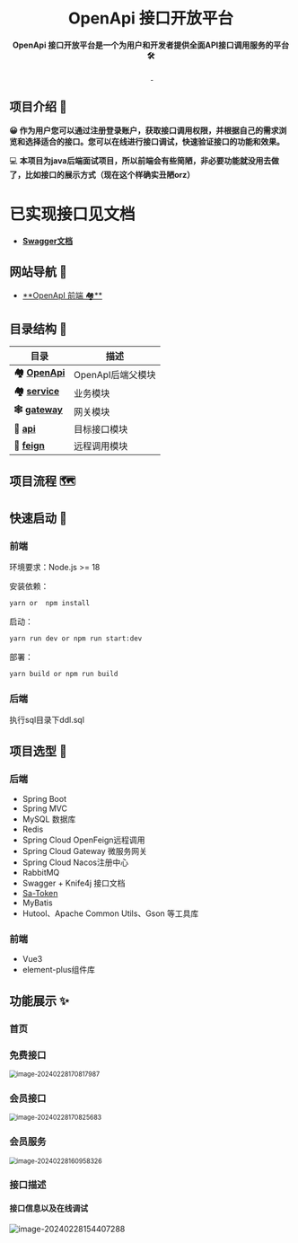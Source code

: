 <h1 align="center">OpenApi 接口开放平台</h1>
<p align="center"><strong>OpenApi 接口开放平台是一个为用户和开发者提供全面API接口调用服务的平台 🛠</strong></p>
<div align="center">
    <img alt="" src="https://raster.shields.io/badge/Maven-3.9.5-red.svg"/>
    <a target="_blank" href="https://www.oracle.com/technetwork/java/javase/downloads/index.html">
        <img alt="" src="https://img.shields.io/badge/JDK-17-green.svg"/>
    </a>
    <img alt="" src="https://raster.shields.io/badge/SpringBoot-3.2.2-green.svg"/>
</div>






## 项目介绍 🙋

**😀 作为用户您可以通过注册登录账户，获取接口调用权限，并根据自己的需求浏览和选择适合的接口。您可以在线进行接口调试，快速验证接口的功能和效果。** 

💻 **本项目为java后端面试项目，所以前端会有些简陋，非必要功能就没用去做了，比如接口的展示方式（现在这个样确实丑陋orz）**

# 已实现接口见文档

- [**Swagger文档**️](http://localhost:1111/doc.html#/home)

## 网站导航 🧭

- [**OpenApI 前端 🏘**️](https://github.com/ChangeTTTO/OpenApi_frontend)

## 目录结构 📑


| 目录                                                     | 描述               |
|--------------------------------------------------------| ------------------ |
| **🏘️ [OpenApi](./)**             | OpenApI后端父模块 |
| **🏘️ [service](/service)**               | 业务模块       |
| **🕸️ [gateway](/gateway)**             | 网关模块           |
| **🔗 [api](/api)**          | 目标接口模块           |
|   **🔗 [feign](/feign)**                        | 远程调用模块 |

## 项目流程 🗺️

## 快速启动 🚀

### 前端

环境要求：Node.js >= 18

安装依赖：

```bash
yarn or  npm install
```

启动：

```bash
yarn run dev or npm run start:dev
```

部署：

```bash
yarn build or npm run build
```

### 后端

执行sql目录下ddl.sql

## 项目选型 🎯

### **后端**

- Spring Boot 
- Spring MVC
- MySQL 数据库
- Redis
- Spring Cloud OpenFeign远程调用
- Spring Cloud Gateway 微服务网关
- Spring Cloud Nacos注册中心
- RabbitMQ
- Swagger + Knife4j 接口文档
- [Sa-Token](https://sa-token.cc/)
- MyBatis
- Hutool、Apache Common Utils、Gson 等工具库

### 前端

- Vue3
- element-plus组件库

## 功能展示 ✨

### 首页

### 免费接口

<img src="https://rxbby.oss-cn-guangzhou.aliyuncs.com/Picture/image-20240228170817987.png" alt="image-20240228170817987" style="zoom:80%;" />

### 会员接口

<img src="https://rxbby.oss-cn-guangzhou.aliyuncs.com/Picture/image-20240228170825683.png" alt="image-20240228170825683" style="zoom:80%;" />

### 会员服务

<img src="https://rxbby.oss-cn-guangzhou.aliyuncs.com/Picture/image-20240228160958326.png" alt="image-20240228160958326" style="zoom:80%;" />

### 接口描述

#### **接口信息以及在线调试**

![image-20240228154407288](https://rxbby.oss-cn-guangzhou.aliyuncs.com/Picture/image-20240228154407288.png)





